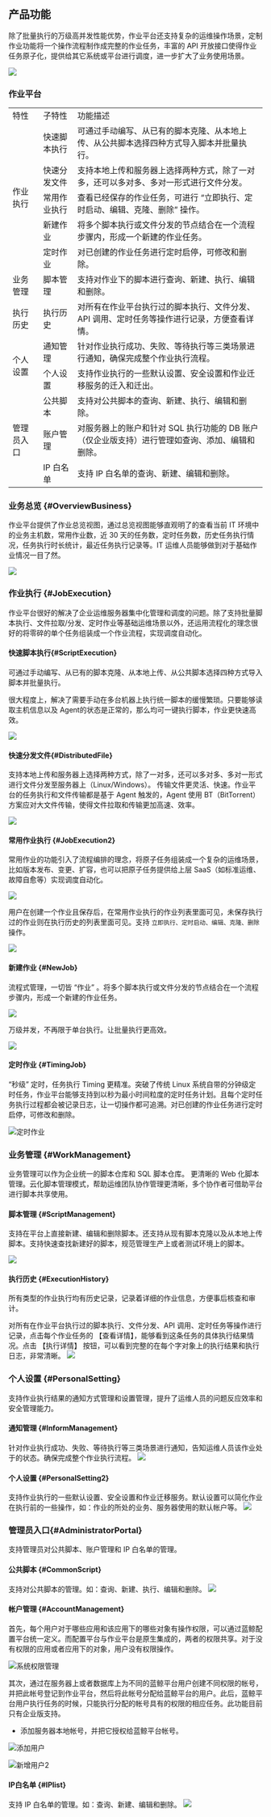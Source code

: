 ## 产品功能

除了批量执行的万级高并发性能优势，作业平台还支持复杂的运维操作场景，定制作业功能将一个操作流程制作成完整的作业任务，丰富的 API 开放接口使得作业任务原子化，提供给其它系统或平台进行调度，进一步扩大了业务使用场景。

![](../assets/14925991385140.jpg)

### 作业平台

<table><tbody>
<tr><td>	特性	</td><td>	子特性	</td><td>	功能描述	</td></tr>
<tr><td rowspan="5" >	作业执行	</td><td>	快速脚本执行	</td><td>	可通过手动编写、从已有的脚本克隆、从本地上传、从公共脚本选择四种方式导入脚本并批量执行。	</td></tr>
<tr><td>	快速分发文件	</td><td>	支持本地上传和服务器上选择两种方式，除了一对多，还可以多对多、多对一形式进行文件分发。	</td></tr>
<tr><td>	常用作业执行	</td><td>	查看已经保存的作业任务，可进行 “立即执行、定时启动、编辑、克隆、删除” 操作。	</td></tr>
<tr><td>	新建作业	</td><td>	将多个脚本执行或文件分发的节点结合在一个流程步骤内，形成一个新建的作业任务。	</td></tr>
<tr><td>	定时作业	</td><td>	对已创建的作业任务进行定时启停，可修改和删除。	</td></tr>
<tr><td rowspan="2" >	业务管理	<tr><td>	脚本管理	</td><td>	支持对作业下的脚本进行查询、新建、执行、编辑和删除。	</td></tr>

<tr><td>	执行历史	</td><td>	执行历史	</td><td>	对所有在作业平台执行过的脚本执行、文件分发、API  调用、定时任务等操作进行记录，方便查看详情。	</td></tr>

<tr><td rowspan="2" >	个人设置	</td><td>	通知管理	</td><td>	针对作业执行成功、失败、等待执行等三类场景进行通知，确保完成整个作业执行流程。	</td></tr>
<tr><td>	个人设置	</td><td>	支持作业执行的一些默认设置、安全设置和作业迁移服务的迁入和迁出。	</td></tr>

<tr><td rowspan="3" >	管理员入口	</td><td>	公共脚本	</td><td>	支持对公共脚本的查询、新建、执行、编辑和删除。	</td></tr>
<tr><td>	账户管理	</td><td>	对服务器上的账户和针对 SQL 执行功能的 DB 账户（仅企业版支持）进行管理如查询、添加、编辑和删除。	</td></tr>
<tr><td>	IP 白名单	</td><td>	支持 IP 白名单的查询、新建、编辑和删除。	</td></tr>

</tbody></table>

### 业务总览 {#OverviewBusiness}

作业平台提供了作业总览视图，通过总览视图能够直观明了的查看当前 IT 环境中的业务主机数，常用作业数，近 30 天的任务数，定时任务数，历史任务执行情况，任务执行时长统计，最近任务执行记录等。IT 运维人员能够做到对于基础作业情况一目了然。

![](../assets/业务总览.png)



### 作业执行 {#JobExecution}

作业平台很好的解决了企业运维服务器集中化管理和调度的问题。除了支持批量脚本执行、文件拉取/分发、定时作业等基础运维场景以外，还运用流程化的理念很好的将零碎的单个任务组装成一个作业流程，实现调度自动化。

#### 快速脚本执行{#ScriptExecution}

可通过手动编写、从已有的脚本克隆、从本地上传、从公共脚本选择四种方式导入脚本并批量执行。

很大程度上，解决了需要手动在多台机器上执行统一脚本的缓慢繁琐。只要能够读取主机信息以及 Agent的状态是正常的，那么均可一键执行脚本，作业更快速高效。

![](../assets/快速脚本执行.png)

#### 快速分发文件{#DistributedFile}

支持本地上传和服务器上选择两种方式，除了一对多，还可以多对多、多对一形式进行文件分发至服务器上（Linux/Windows）。
传输文件更灵活、快速。作业平台的任务执行和文件传输都是基于 Agent 触发的，Agent 使用 BT（BitTorrent） 方案应对大文件传输，使得文件拉取和传输更加高速、效率。

![](../assets/快速分发文件.png)


#### 常用作业执行 {#JobExecution2}

常用作业的功能引入了流程编排的理念，将原子任务组装成一个复杂的运维场景，比如版本发布、变更、扩容，也可以把原子任务提供给上层 SaaS（如标准运维、故障自愈等）实现调度自动化。

![](../assets/常用作业执行.png)

用户在创建一个作业且保存后，在常用作业执行的作业列表里面可见，未保存执行过的作业则在执行历史的列表里面可见。支持 `立即执行、定时启动、编辑、克隆、删除` 操作。

![](../assets/14956348984203.gif)


#### 新建作业 {#NewJob}

流程式管理，一切皆 “作业” 。将多个脚本执行或文件分发的节点结合在一个流程步骤内，形成一个新建的作业任务。

![](../assets/新建作业.png)

万级并发，不再限于单台执行。让批量执行更高效。

![](../assets/14956348984203.gif)



#### 定时作业 {#TimingJob}

“秒级” 定时，任务执行 Timing 更精准。突破了传统 Linux 系统自带的分钟级定时任务，作业平台能够支持到以秒为最小时间粒度的定时任务计划。且每个定时任务执行过程都会被记录日志，让一切操作都可追溯。对已创建的作业任务进行定时启停，可修改和删除。

![定时作业](../assets/定时作业.png)

### 业务管理 {#WorkManagement}

业务管理可以作为企业统一的脚本仓库和 SQL 脚本仓库。
更清晰的 Web 化脚本管理。云化脚本管理模式，帮助运维团队协作管理更清晰，多个协作者可借助平台进行脚本共享使用。

#### 脚本管理 {#ScriptManagement}

支持在平台上直接新建、编辑和删除脚本。还支持从现有脚本克隆以及从本地上传脚本。支持快速查找新建好的脚本，规范管理生产上或者测试环境上的脚本。

![](../assets/脚本管理.png)



#### 执行历史 {#ExecutionHistory}

所有类型的作业执行均有历史记录，记录着详细的作业信息，方便事后核查和审计。

对所有在作业平台执行过的脚本执行、文件分发、API 调用、定时任务等操作进行记录，点击每个作业任务的 【查看详情】，能够看到这条任务的具体执行结果情况。点击 【执行详情】 按钮，可以看到完整的在每个字对象上的执行结果和执行日志，非常清晰。
![](../assets/执行历史.png)

### 个人设置 {#PersonalSetting}

支持作业执行结果的通知方式管理和设置管理，提升了运维人员的问题反应效率和安全管理能力。

#### 通知管理 {#InformManagement}

针对作业执行成功、失败、等待执行等三类场景进行通知，告知运维人员该作业处于的状态。确保完成整个作业执行流程。
![](../assets/通知管理.png)

#### 个人设置 {#PersonalSetting2}

支持作业执行的一些默认设置、安全设置和作业迁移服务。默认设置可以简化作业在执行前的一些操作，如：作业的所处的业务、服务器使用的默认帐户等。
![](../assets/个人设置.png)

### 管理员入口{#AdministratorPortal}

支持管理员对公共脚本、账户管理和 IP 白名单的管理。

#### 公共脚本 {#CommonScript}

支持对公共脚本的管理。如：查询、新建、执行、编辑和删除。
![](../assets/公共脚本.png)

#### 帐户管理 {#AccountManagement}

首先，每个用户对于哪些应用和该应用下的哪些对象有操作权限，可以通过蓝鲸配置平台统一定义。而配置平台与作业平台是原生集成的，两者的权限共享。对于没有权限的应用或者应用下的对象，用户没有权限操作。

![系统权限管理](../assets/系统权限管理.png)

其次，通过在服务器上或者数据库上为不同的蓝鲸平台用户创建不同权限的帐号，并把此帐号登记到作业平台，然后将此帐号分配给蓝鲸平台的用户。此后，蓝鲸平台用户执行任务的时候，只能执行分配的帐号具有的权限的相应任务。此功能目前只有企业版支持。

- 添加服务器本地帐号，并把它授权给蓝鲸平台帐号。

![添加用户](../assets/添加用户.png)

![新增用户2](../assets/新增用户2.png)


#### IP白名单 {#IPlist}

支持 IP 白名单的管理。如：查询、新建、编辑和删除。
![](../assets/IP白名单.png)
